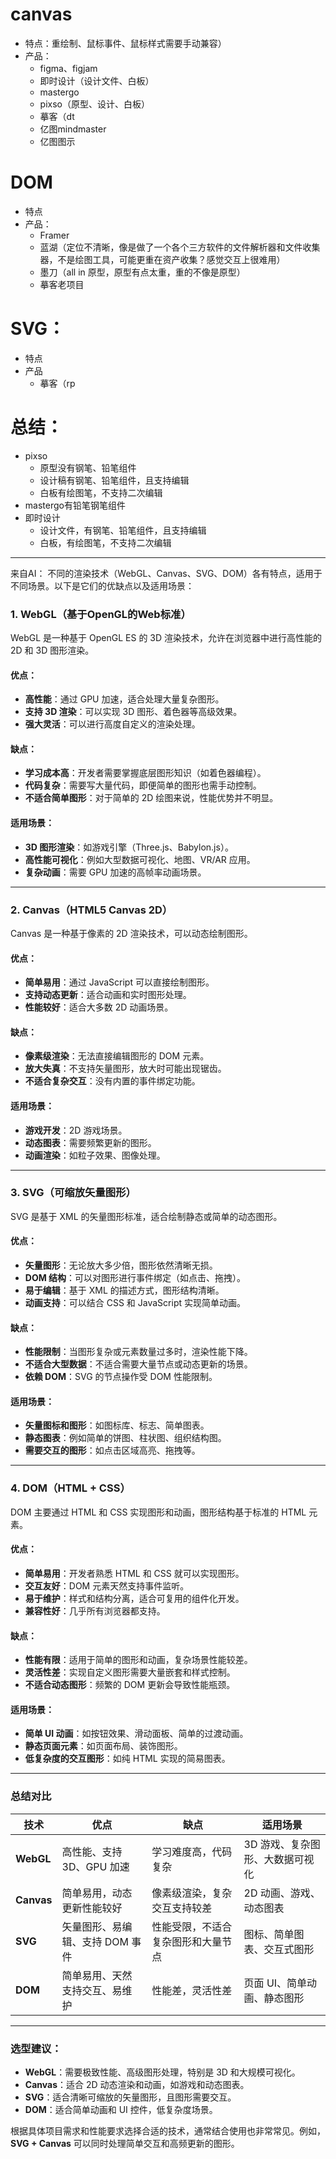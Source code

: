 # canvas
- 特点：重绘制、鼠标事件、鼠标样式需要手动兼容）
- 产品：
	- figma、figjam
	- 即时设计（设计文件、白板）
	- mastergo
	- pixso（原型、设计、白板）
	- 摹客（dt
	- 亿图mindmaster
	- 亿图图示

# DOM
- 特点
- 产品：
	- Framer
	- 蓝湖（定位不清晰，像是做了一个各个三方软件的文件解析器和文件收集器，不是绘图工具，可能更重在资产收集？感觉交互上很难用）
	- 墨刀（all in 原型，原型有点太重，重的不像是原型）
	- 摹客老项目

# SVG：
- 特点
- 产品
	- 摹客（rp



# 总结：
- pixso
	- 原型没有钢笔、铅笔组件
	- 设计稿有钢笔、铅笔组件，且支持编辑
	- 白板有绘图笔，不支持二次编辑
- mastergo有铅笔钢笔组件
- 即时设计
	- 设计文件，有钢笔、铅笔组件，且支持编辑
	- 白板，有绘图笔，不支持二次编辑

---
来自AI：
不同的渲染技术（WebGL、Canvas、SVG、DOM）各有特点，适用于不同场景。以下是它们的优缺点以及适用场景：

### 1. **WebGL（基于OpenGL的Web标准）**

WebGL 是一种基于 OpenGL ES 的 3D 渲染技术，允许在浏览器中进行高性能的 2D 和 3D 图形渲染。

#### **优点：**

- **高性能**：通过 GPU 加速，适合处理大量复杂图形。
- **支持 3D 渲染**：可以实现 3D 图形、着色器等高级效果。
- **强大灵活**：可以进行高度自定义的渲染处理。

#### **缺点：**

- **学习成本高**：开发者需要掌握底层图形知识（如着色器编程）。
- **代码复杂**：需要写大量代码，即便简单的图形也需手动控制。
- **不适合简单图形**：对于简单的 2D 绘图来说，性能优势并不明显。

#### **适用场景：**

- **3D 图形渲染**：如游戏引擎（Three.js、Babylon.js）。
- **高性能可视化**：例如大型数据可视化、地图、VR/AR 应用。
- **复杂动画**：需要 GPU 加速的高帧率动画场景。

---

### 2. **Canvas（HTML5 Canvas 2D）**

Canvas 是一种基于像素的 2D 渲染技术，可以动态绘制图形。

#### **优点：**

- **简单易用**：通过 JavaScript 可以直接绘制图形。
- **支持动态更新**：适合动画和实时图形处理。
- **性能较好**：适合大多数 2D 动画场景。

#### **缺点：**

- **像素级渲染**：无法直接编辑图形的 DOM 元素。
- **放大失真**：不支持矢量图形，放大时可能出现锯齿。
- **不适合复杂交互**：没有内置的事件绑定功能。

#### **适用场景：**

- **游戏开发**：2D 游戏场景。
- **动态图表**：需要频繁更新的图形。
- **动画渲染**：如粒子效果、图像处理。

---

### 3. **SVG（可缩放矢量图形）**

SVG 是基于 XML 的矢量图形标准，适合绘制静态或简单的动态图形。

#### **优点：**

- **矢量图形**：无论放大多少倍，图形依然清晰无损。
- **DOM 结构**：可以对图形进行事件绑定（如点击、拖拽）。
- **易于编辑**：基于 XML 的描述方式，图形结构清晰。
- **动画支持**：可以结合 CSS 和 JavaScript 实现简单动画。

#### **缺点：**

- **性能限制**：当图形复杂或元素数量过多时，渲染性能下降。
- **不适合大型数据**：不适合需要大量节点或动态更新的场景。
- **依赖 DOM**：SVG 的节点操作受 DOM 性能限制。

#### **适用场景：**

- **矢量图标和图形**：如图标库、标志、简单图表。
- **静态图表**：例如简单的饼图、柱状图、组织结构图。
- **需要交互的图形**：如点击区域高亮、拖拽等。

---

### 4. **DOM（HTML + CSS）**

DOM 主要通过 HTML 和 CSS 实现图形和动画，图形结构基于标准的 HTML 元素。

#### **优点：**

- **简单易用**：开发者熟悉 HTML 和 CSS 就可以实现图形。
- **交互友好**：DOM 元素天然支持事件监听。
- **易于维护**：样式和结构分离，适合可复用的组件化开发。
- **兼容性好**：几乎所有浏览器都支持。

#### **缺点：**

- **性能有限**：适用于简单的图形和动画，复杂场景性能较差。
- **灵活性差**：实现自定义图形需要大量嵌套和样式控制。
- **不适合动态图形**：频繁的 DOM 更新会导致性能瓶颈。

#### **适用场景：**

- **简单 UI 动画**：如按钮效果、滑动面板、简单的过渡动画。
- **静态页面元素**：如页面布局、装饰图形。
- **低复杂度的交互图形**：如纯 HTML 实现的简易图表。

---

### **总结对比**

|技术|优点|缺点|适用场景|
|---|---|---|---|
|**WebGL**|高性能、支持 3D、GPU 加速|学习难度高，代码复杂|3D 游戏、复杂图形、大数据可视化|
|**Canvas**|简单易用，动态更新性能较好|像素级渲染，复杂交互支持较差|2D 动画、游戏、动态图表|
|**SVG**|矢量图形、易编辑、支持 DOM 事件|性能受限，不适合复杂图形和大量节点|图标、简单图表、交互式图形|
|**DOM**|简单易用、天然支持交互、易维护|性能差，灵活性差|页面 UI、简单动画、静态图形|

---

### **选型建议：**

- **WebGL**：需要极致性能、高级图形处理，特别是 3D 和大规模可视化。
- **Canvas**：适合 2D 动态渲染和动画，如游戏和动态图表。
- **SVG**：适合清晰可缩放的矢量图形，且图形需要交互。
- **DOM**：适合简单动画和 UI 控件，低复杂度场景。

根据具体项目需求和性能要求选择合适的技术，通常结合使用也非常常见。例如，**SVG + Canvas** 可以同时处理简单交互和高频更新的图形。


